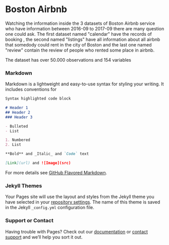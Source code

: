 # Boston Airbnb

Watching the information inside the 3 datasets of Boston Airbnb service who have information between 2016-09 to 2017-09 there are many question one could ask. The first dataset named "calendar"  have the records of booking , the second named "listings" have all information about all airbnb that somedody could rent in the city of Boston and the last one named "review" contain the review of people who rented some place in airbnb.

The dataset has over 50.000 observations and 154 variables



### Markdown

Markdown is a lightweight and easy-to-use syntax for styling your writing. It includes conventions for

```markdown
Syntax highlighted code block

# Header 1
## Header 2
### Header 3

- Bulleted
- List

1. Numbered
2. List

**Bold** and _Italic_ and `Code` text

[Link](url) and ![Image](src)
```

For more details see [GitHub Flavored Markdown](https://guides.github.com/features/mastering-markdown/).

### Jekyll Themes

Your Pages site will use the layout and styles from the Jekyll theme you have selected in your [repository settings](https://github.com/eortiz14/Project_1-Boston-Airbnb/settings/pages). The name of this theme is saved in the Jekyll `_config.yml` configuration file.

### Support or Contact

Having trouble with Pages? Check out our [documentation](https://docs.github.com/categories/github-pages-basics/) or [contact support](https://support.github.com/contact) and we’ll help you sort it out.
